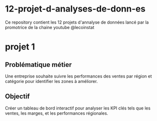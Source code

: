 # 12-projet-d-analyses-de-donn-es
Ce repository contient les 12 projets d'annalyse de données lancé par la promotrice de la chaine youtube @lecoinstat
<h1> projet 1 </h1>

<h2>  Problématique métier </h2>
Une entreprise souhaite suivre les performances des ventes par région
 et catégorie pour identifier les zones à améliorer.
 
 <h2>Objectif </h2>
 Créer un tableau de bord interactif pour analyser les KPI clés tels que
 les ventes, les marges, et les performances régionales.
